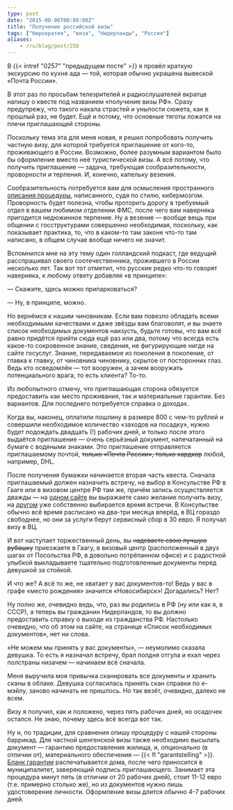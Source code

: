 ```yaml
---
type: post
date: "2015-08-06T00:00:00Z"
title: "Получение российской визы"
tags: ["бюрократия", "виза", "Нидерланды", "Россия"]
aliases:
    - /ru/blog/post/258
---
```


В {{< intref "0257" "предыдущем посте" >}} я провёл краткую экскурсию по кухне ада — той, которая обычно украшена вывеской «Почта России».

В этот раз по просьбам телезрителей и радиослушателей вкратце напишу о квесте под названием «получение визы РФ». Сразу предупрежу, что такого накала страстей и унылости сюжета, как в прошлый раз, не будет. Ещё и потому, что основные тяготы ложатся на плечи приглашающей стороны.

Поскольку тема эта для меня новая, я решил попробовать получить частную визу, для которой требуется приглашение от кого-то, проживающего в России. Возможно, более разумным вариантом было бы оформление вместо неё туристической визы. А всё потому, что получить приглашение — задача, требующая сообразительности, проворности и терпения. И, конечно, капельку везения.

<!--more-->

Сообразительность потребуется вам для осмысления пространного [описания процедуры](http://www.fms.gov.ru/government_services/invitation/), написанного, судя по стилю, кибермозгом. Проворность будет полезна, чтобы проторить дорогу в требуемый отдел в вашем любимом отделении ФМС, после чего вам наверняка пригодится недюжинное терпение. Ну а везение — вообще вещь при общении с госструктурами совершенно необходимая, поскольку, как показывает практика, то, что в каком-то там законе что-то там написано, в общем случае вообще ничего не значит.

Вспомнился мне на эту тему один голландский подкаст, где ведущий расспрашивал своего соотечественника, прожившего в России несколько лет. Так вот тот отметил, что русские редко что-то говорят наверняка, к любому ответу добавляя «в принципе»:

— Скажите, здесь можно припарковаться?

— Ну, в принципе, можно.

Но вернёмся к нашим чиновникам. Если вам повезло обладать всеми необходимыми качествами и даже звёзды вам благоволят, и вы знаете список необходимых документов наизусть, будьте готовы, что вам всё равно придётся прийти сюда ещё раз или два, потому что всегда есть какое-то сокровенное знание, сведения, не фигурирующие нигде на сайте госуслуг. Знание, передаваемое из поколения в поколение, от главка к главку, от чиновника чиновнику, скрытое от посторонних глаз. Ведь кто осведомлён — тот вооружен, а зачем вооружать потенциального врага, то есть клиента? То-то.

Из любопытного отмечу, что приглашающая сторона обязуется предоставить как место проживания, так и материальные гарантии. Без вариантов. Для последнего потребуется справка о доходах.

Когда вы, наконец, оплатили пошлину в размере 800 с чем-то рублей и совершили необходимое количество «заходов на посадку», нужно будет подождать двадцать (!) рабочих дней, и только после этого выдаётся приглашение — очень серьёзный документ, напечатанный на бумаге с водяными знаками. Это приглашение отправляется приглашаемому почтой, ~~только «Почта России», только хардкор~~ любой, например, DHL.

После получения бумажки начинается вторая часть квеста. Сначала приглашаемый должен назначить встречу, на выбор в Консульстве РФ в Гааге или в визовом центре РФ там же, причём запись осуществляется дважды — на [одном сайте](https://visa.kdmid.ru/PetitionChoice.aspx) вы выражаете само желание получить визу, на [другом](http://www.vhs-nederland.com/sign.up.php?lang=ru&step1=1) уже собственно выбирается время встречи. В Консульстве обычно всё время расписано на два-три месяца вперёд, в ВЦ гораздо свободнее, но они за услуги берут сервисный сбор в 30 евро. Я получал визу в ВЦ.

И вот наступает торжественный день, вы ~~надеваете свою лучшую рубашку~~ приезжаете в Гаагу, в визовый центр (расположенный в двух шагах от Посольства РФ, в довольно потрёпанном офисе) и с радостной улыбкой выкладываете тщательно подготовленные документы перед девушкой за стойкой.

И что же? А всё то же, не хватает у вас документов-то! Ведь у вас в графе «место рождения» значится «Новосибирск»! Догадались? Нет?

Ну полно же, очевидно ведь, что, раз вы родились в РФ (ну или как я, в СССР), а теперь вы гражданин Нидерландов, то вы должно предоставить справку о выходе из гражданства РФ. Настолько очевидно, что об этом на сайте, на странице «Список необходимых документов», нет ни слова.

«Не можем мы принять у вас документы», — неумолимо сказала девушка. То есть я назначал встречу, брал полдня отгула и ехал через полстраны низачем — начинаем всё сначала.

Меня выручила моя привычка сканировать все документы и хранить сканы в облаке. Девушка согласилась принять скан справки по е-мэйлу, заново начинать не пришлось. Но так везёт, очевидно, далеко не всем.

Визу я получил, как и положено, через пять рабочих дней, но осадочек остался. Не знаю, почему здесь всё всегда вот так.

Ну и, по традиции, для сравнения опишу процедуру с нашей стороны баррикад. Для частной шенгенской визы также необходимо высылать документ — гарантию предоставления жилища, и, опционально (в отличии от), материального обеспечения — {{< fl "garantstelling" >}}. [Бланк гарантии](https://ind.nl/EN/documents/1310.pdf) распечатывается дома, после чего приносится в муниципалитет, заверяющий подпись приглашающего. Занимает эта процедура минут пять (в отличии от 20 рабочих дней), стоит 11-12 евро (т.е. примерно столько же), но из документов нужно лишь удостоверение личности. Оформление визы длится обычно 4-7 рабочих дней.
